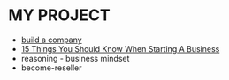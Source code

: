 # MY PROJECT
- [build a company](build-a-company)
- [15 Things You Should Know When Starting A Business](15-Things-You-Should-Know-When-Starting-A-Business)
- reasoning - business mindset
- become-reseller
